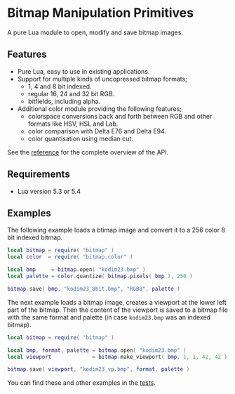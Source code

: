 # Bitmap Manipulation Primitives

A pure Lua module to open, modify and save bitmap images.

## Features

* Pure Lua, easy to use in existing applications.
* Support for multiple kinds of uncopressed bitmap formats;
  * 1, 4 and 8 bit indexed.
  * regular 16, 24 and 32 bit RGB.
  * bitfields, including alpha.
* Additional color module providing the following features;
  * colorspace conversions back and forth between RGB and other formats like HSV, HSL and Lab.
  * color comparison with Delta E76 and Delta E94.
  * color quantisation using median cut.

See the [reference](/reference.md) for the complete overview of the API.

## Requirements

* Lua version 5.3 or 5.4

## Examples

The following example loads a btimap image and convert it to a 256 color 8 bit indexed bitmap.

``` lua
local bitmap = require( "bitmap" )
local color  = require( "bitmap.color" )

local bmp     = bitmap.open( "kodim23.bmp" )
local palette = color.quantize( bitmap.pixels( bmp ), 256 )

bitmap.save( bmp, "kodim23_8bit.bmp", "RGB8", palette )
```

The next example loads a bitmap image, creates a viewport at the lower left part of the bitmap.
Then the content of the viewport is saved to a bitmap file with the same format and palette (in case `kodim23.bmp` was an indexed bitmap).

``` lua
local bitmap = require( "bitmap" )

local bmp, format, palette = bitmap.open( "kodim23.bmp" )
local viewport             = bitmap.make_viewport( bmp, 1, 1, 42, 42 )

bitmap.save( viewport, "kodim23_vp.bmp", format, palette )
```

You can find these and other examples in the [tests](/test).
